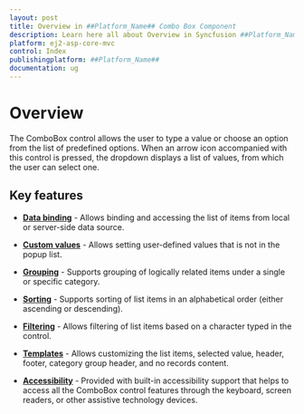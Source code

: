 ```yaml
---
layout: post
title: Overview in ##Platform_Name## Combo Box Component
description: Learn here all about Overview in Syncfusion ##Platform_Name## Combo Box component and more.
platform: ej2-asp-core-mvc
control: Index
publishingplatform: ##Platform_Name##
documentation: ug
---
```



# Overview

The ComboBox control allows the user to type a value or choose an option from the list of predefined options.
When an arrow icon accompanied with this control is pressed, the dropdown displays a list of values, from which the user can select one.

## Key features

* **[Data binding](./data-binding/)** - Allows binding and accessing the list of items from local or server-side data source.

* **[Custom values](./getting-started/#custom-values)** - Allows setting user-defined values that is not in the popup list.

* **[Grouping](./grouping/)** - Supports grouping of logically related items under a single or specific category.

* **[Sorting](https://help.syncfusion.com/cr/cref_files/aspnetcore-js2/Syncfusion.EJ2~Syncfusion.EJ2.DropDowns.ComboBox~SortOrder.html)** - Supports sorting of list items in an alphabetical order (either ascending or descending).

* **[Filtering](./filtering/)** - Allows filtering of list items based on a character typed in the control.

* **[Templates](./templates/)** - Allows customizing the list items, selected value, header, footer, category group header, and no records content.

* **[Accessibility](./accessibility/)** - Provided with built-in accessibility support that helps to access all the ComboBox control features through the keyboard, screen readers, or other assistive technology devices.
